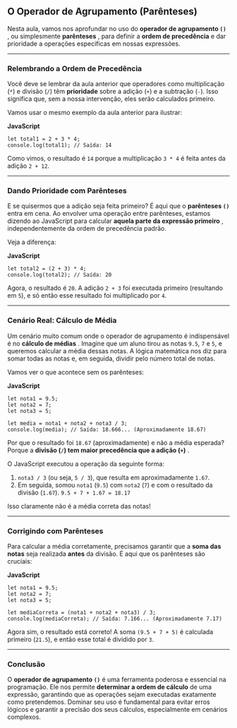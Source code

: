 
## O Operador de Agrupamento (Parênteses)

Nesta aula, vamos nos aprofundar no uso do  **operador de agrupamento `()`** , ou simplesmente  **parênteses** , para definir a **ordem de precedência** e dar prioridade a operações específicas em nossas expressões.

---

### Relembrando a Ordem de Precedência

Você deve se lembrar da aula anterior que operadores como multiplicação (`*`) e divisão (`/`) têm **prioridade** sobre a adição (`+`) e a subtração (`-`). Isso significa que, sem a nossa intervenção, eles serão calculados primeiro.

Vamos usar o mesmo exemplo da aula anterior para ilustrar:

**JavaScript**

```
let total1 = 2 + 3 * 4;
console.log(total1); // Saída: 14
```

Como vimos, o resultado é `14` porque a multiplicação `3 * 4` é feita antes da adição `2 + 12`.

---

### Dando Prioridade com Parênteses

E se quisermos que a adição seja feita primeiro? É aqui que o **parênteses `()`** entra em cena. Ao envolver uma operação entre parênteses, estamos dizendo ao JavaScript para calcular  **aquela parte da expressão primeiro** , independentemente da ordem de precedência padrão.

Veja a diferença:

**JavaScript**

```
let total2 = (2 + 3) * 4;
console.log(total2); // Saída: 20
```

Agora, o resultado é `20`. A adição `2 + 3` foi executada primeiro (resultando em `5`), e só então esse resultado foi multiplicado por `4`.

---

### Cenário Real: Cálculo de Média

Um cenário muito comum onde o operador de agrupamento é indispensável é no  **cálculo de médias** . Imagine que um aluno tirou as notas `9.5`, `7` e `5`, e queremos calcular a média dessas notas. A lógica matemática nos diz para somar todas as notas e, em seguida, dividir pelo número total de notas.

Vamos ver o que acontece sem os parênteses:

**JavaScript**

```
let nota1 = 9.5;
let nota2 = 7;
let nota3 = 5;

let media = nota1 + nota2 + nota3 / 3;
console.log(media); // Saída: 18.666... (Aproximadamente 18.67)
```

Por que o resultado foi `18.67` (aproximadamente) e não a média esperada? Porque a  **divisão (`/`) tem maior precedência que a adição (`+`)** .

O JavaScript executou a operação da seguinte forma:

1. `nota3 / 3` (ou seja, `5 / 3`), que resulta em aproximadamente `1.67`.
2. Em seguida, somou `nota1` (`9.5`) com `nota2` (`7`) e com o resultado da divisão (`1.67`).
   `9.5 + 7 + 1.67 = 18.17`

Isso claramente não é a média correta das notas!

---

### Corrigindo com Parênteses

Para calcular a média corretamente, precisamos garantir que a **soma das notas** seja realizada **antes** da divisão. É aqui que os parênteses são cruciais:

**JavaScript**

```
let nota1 = 9.5;
let nota2 = 7;
let nota3 = 5;

let mediaCorreta = (nota1 + nota2 + nota3) / 3;
console.log(mediaCorreta); // Saída: 7.166... (Aproximadamente 7.17)
```

Agora sim, o resultado está correto! A soma `(9.5 + 7 + 5)` é calculada primeiro (`21.5`), e então esse total é dividido por `3`.

---

### Conclusão

O **operador de agrupamento `()`** é uma ferramenta poderosa e essencial na programação. Ele nos permite **determinar a ordem de cálculo** de uma expressão, garantindo que as operações sejam executadas exatamente como pretendemos. Dominar seu uso é fundamental para evitar erros lógicos e garantir a precisão dos seus cálculos, especialmente em cenários complexos.
